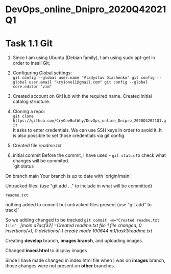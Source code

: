 # DevOps_online_Dnipro_2020Q42021Q1
# Task 1.1 Git

1. Since I am using Ubuntu (Debian family), I am using sudo apt-get in order to insall Git;
2. Configuring Global settings:  
`git config --global user.name "Vladyslav Diachenko"
git config --global user.email "kry1one11@gmail.com"
git config --global core.editor "vim"`


3. Created account on GitHub with the required name. Created initial catalog structure.
4. Cloning a repo:  
 `git clone https://github.com/CryOneButWhy/DevOps_online_Dnipro_2020Q42021Q1.git`  
It asks to enter credentials.
We can use SSH keys in order to avoid it.
It is also possible to set those credentials via git config.

5. Created file *readme.txt*
6. initial commit
 Before the commit, I have used - `git status` to check what changes will be commited.  
`git status

On branch main
Your branch is up to date with 'origin/main'.

Untracked files:
  (use "git add <file>..." to include in what will be committed)

	readme.txt

nothing added to commit but untracked files present (use "git add" to track)`

So we adding changed to be tracked
`git commit -m="Created readme.txt file" `
*[main a7acf32] =Created readme.txt file
 1 file changed, 0 insertions(+), 0 deletions(-)
 create mode 100644 m1/task1/readme.txt*

Creating **develop** branch, **images branch**, and uploading images.

Changed **inxed.html** to display images

Since I have made changed in index.html file when I was on **images** branch, those changes were not present on **other** branches.

